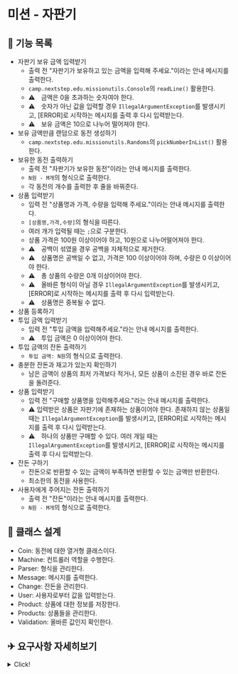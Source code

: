 # 미션 - 자판기
## 📌 기능 목록
- 자판기 보유 금액 입력받기  
  - 출력 전 "자판기가 보유하고 있는 금액을 입력해 주세요."이라는 안내 메시지를 출력한다.
  - `camp.nextstep.edu.missionutils.Console`의 `readLine()` 활용한다.
  - ⚠　금액은 0을 초과하는 숫자여야 한다.
  - ⚠　숫자가 아닌 값을 입력할 경우 `IllegalArgumentException`를 발생시키고, [ERROR]로 시작하는 메시지를 출력 후 다시 입력받는다.
  - ⚠　보유 금액은 10으로 나누어 떨어져야 한다.
- 보유 금액만큼 랜덤으로 동전 생성하기 
  - `camp.nextstep.edu.missionutils.Randoms`의 `pickNumberInList()` 활용한다.
- 보유한 동전 출력하기
  - 출력 전 "자판기가 보유한 동전"이라는 안내 메시지를 출력한다.
  - `N원 - M개`의 형식으로 출력한다.
  - 각 동전의 개수를 출력한 후 줄을 바꿔준다.
- 상품 입력받기
  - 입력 전 "상품명과 가격, 수량을 입력해 주세요."이라는 안내 메시지를 출력한다. 
  - `[상품명,가격,수량]`의 형식을 따른다.
  - 여러 개가 입력될 때는 `;`으로 구분한다.
  - 상품 가격은 100원 이상이어야 하고, 10원으로 나누어떨어져야 한다.
  - ⚠　공백이 섞였을 경우 공백을 자체적으로 제거한다.
  - ⚠　상품명은 공백일 수 없고, 가격은 100 이상이어야 하며, 수량은 0 이상이어야 한다.
  - ⚠　총 상품의 수량은 0개 이상이어야 한다.
  - ⚠　올바른 형식이 아닐 경우 `IllegalArgumentException`를 발생시키고, [ERROR]로 시작하는 메시지를 출력 후 다시 입력받는다.
  - ⚠　상품명은 중복될 수 없다.
- 상품 등록하기
- 투입 금액 입력받기
  - 입력 전 "투입 금액을 입력해주세요."라는 안내 메시지를 출력한다.
  - ⚠　투입 금액은 0 이상이어야 한다.
- 투입 금액의 잔돈 출력하기
  - `투입 금액: N원`의 형식으로 출력한다.
- 충분한 잔돈과 재고가 있는지 확인하기
  - 남은 금액이 상품의 최저 가격보다 적거나, 모든 상품이 소진된 경우 바로 잔돈을 돌려준다.
- 상품 입력받기
  - 입력 전 "구매할 상품명을 입력해주세요."라는 안내 메시지를 출력한다.
  - ⚠ 입력받은 상품은 자판기에 존재하는 상품이어야 한다. 존재하지 않는 상품일 때는 `IllegalArgumentException`를 발생시키고, [ERROR]로 시작하는 메시지를 출력 후 다시 입력받는다.
  - ⚠　하나의 상품만 구매할 수 있다. 여러 개일 때는 `IllegalArgumentException`를 발생시키고, [ERROR]로 시작하는 메시지를 출력 후 다시 입력받는다.
- 잔돈 구하기
  - 잔돈으로 반환할 수 있는 금액이 부족하면 반환할 수 있는 금액만 반환한다.
  - 최소한의 동전을 사용한다.
- 사용자에게 주어지는 잔돈 출력하기
  - 출력 전 "잔돈"이라는 안내 메시지를 출력한다. 
  - `N원 - M개`의 형식으로 출력한다.

## 📐 클래스 설계
- Coin: 동전에 대한 열거형 클래스이다.
- Machine: 컨트롤러 역할을 수행한다.
- Parser: 형식을 관리한다.
- Message: 메시지를 출력한다.
- Change: 잔돈을 관리한다.
- User: 사용자로부터 값을 입력받는다.
- Product: 상품에 대한 정보를 저장한다.
- Products: 상품들을 관리한다.
- Validation: 올바른 값인지 확인한다.

## ✈ 요구사항 자세히보기
<details>
<summary>Click!</summary>

## 🔍 진행방식

- 미션은 **기능 요구사항, 프로그래밍 요구사항, 과제 진행 요구사항** 세 가지로 구성되어 있다.
- 세 개의 요구사항을 만족하기 위해 노력한다. 특히 기능을 구현하기 전에 기능 목록을 만들고, 기능 단위로 커밋 하는 방식으로 진행한다.
- 기능 요구사항에 기재되지 않은 내용은 스스로 판단하여 구현한다.

## ✉️ 미션 제출 방법

- 미션 구현을 완료한 후 GitHub을 통해 제출해야 한다.
   - GitHub을 활용한 제출 방법은 [프리코스 과제 제출 문서](https://github.com/woowacourse/woowacourse-docs/tree/master/precourse) 를 참고해 제출한다.
- GitHub에 미션을 제출한 후 [우아한테크코스 지원 플랫폼](https://apply.techcourse.co.kr) 에 접속하여 프리코스 과제를 제출한다.
   - 자세한 방법은 [링크](https://github.com/woowacourse/woowacourse-docs/tree/master/precourse#제출-가이드) 를 참고한다.
   - **Pull Request만 보내고, 지원 플랫폼에서 과제를 제출하지 않으면 최종 제출하지 않은 것으로 처리되니 주의한다.**

## ✔️ 과제 제출 전 체크리스트 - 0점 방지

- 터미널에서 `java -version`을 실행해 자바 8인지 확인한다. 또는 Eclipse, IntelliJ IDEA와 같은 IDE의 자바 8로 실행하는지 확인한다.
- 터미널에서 맥 또는 리눅스 사용자의 경우 `./gradlew clean test`, 윈도우 사용자의 경우 `gradlew.bat clean test` 명령을 실행했을 때 모든 테스트가 아래와 같이 통과하는지 확인한다.

```
BUILD SUCCESSFUL in 0s
```

---

## 🚀 기능 요구사항

반환되는 동전이 최소한이 되는 자판기를 구현한다.

- 자판기가 보유하고 있는 금액으로 동전을 무작위로 생성한다.
   - 투입 금액으로는 동전을 생성하지 않는다.
- 잔돈을 돌려줄 때 현재 보유한 최소 개수의 동전으로 잔돈을 돌려준다.
- 지폐를 잔돈으로 반환하는 경우는 없다고 가정한다.
- 상품명, 가격, 수량을 입력하여 상품을 추가할 수 있다.
   - 상품 가격은 100원부터 시작하며, 10원으로 나누어떨어져야 한다.
- 사용자가 투입한 금액으로 상품을 구매할 수 있다.
- 남은 금액이 상품의 최저 가격보다 적거나, 모든 상품이 소진된 경우 바로 잔돈을 돌려준다.
- 잔돈을 반환할 수 없는 경우 잔돈으로 반환할 수 있는 금액만 반환한다.
   - 반환되지 않은 금액은 자판기에 남는다.
- 사용자가 잘못된 값을 입력할 경우 `IllegalArgumentException`를 발생시키고, "[ERROR]"로 시작하는 에러 메시지를 출력 후 해당 부분부터 다시 입력을 받는다.
- 아래의 프로그래밍 실행 결과 예시와 동일하게 입력과 출력이 이루어져야 한다.

### ✍🏻 입출력 요구사항

#### ⌨️ 입력

- 상품명, 가격, 수량은 쉼표로, 개별 상품은 대괄호([])로 묶어 세미콜론(;)으로 구분한다.

```
[콜라,1500,20];[사이다,1000,10]
```

#### 🖥 출력

- 자판기가 보유한 동전

```
500원 - 0개
100원 - 4개
50원 - 1개
10원 - 0개
```

- 잔돈은 반환된 동전만 출력한다.

```
100원 - 4개
50원 - 1개
```

- 예외 상황 시 에러 문구를 출력해야 한다. 단, 에러 문구는 [ERROR]로 시작해야 한다.

```
[ERROR] 금액은 숫자여야 합니다.
```

#### 💻 프로그래밍 실행 결과 예시

```
자판기가 보유하고 있는 금액을 입력해 주세요.
450

자판기가 보유한 동전
500원 - 0개
100원 - 4개
50원 - 1개
10원 - 0개

상품명과 가격, 수량을 입력해 주세요.
[콜라,1500,20];[사이다,1000,10]

투입 금액을 입력해 주세요.
3000

투입 금액: 3000원
구매할 상품명을 입력해 주세요.
콜라

투입 금액: 1500원
구매할 상품명을 입력해 주세요.
사이다

투입 금액: 500원
잔돈
100원 - 4개
50원 - 1개
```

---

## 🎱 프로그래밍 요구사항

- 프로그램을 실행하는 시작점은 `Application`의 `main()`이다.
- JDK 8 버전에서 실행 가능해야 한다. **JDK 8에서 정상 동작하지 않을 경우 0점 처리**한다.
- 자바 코드 컨벤션을 지키면서 프로그래밍한다.
   - https://naver.github.io/hackday-conventions-java
- indent(인덴트, 들여쓰기) depth를 3이 넘지 않도록 구현한다. 2까지만 허용한다.
   - 예를 들어 while문 안에 if문이 있으면 들여쓰기는 2이다.
   - 힌트: indent(인덴트, 들여쓰기) depth를 줄이는 좋은 방법은 함수(또는 메소드)를 분리하면 된다.
- 3항 연산자를 쓰지 않는다.
- 함수(또는 메소드)의 길이가 15라인을 넘어가지 않도록 구현한다.
   - 함수(또는 메소드)가 한 가지 일만 잘 하도록 구현한다.
- else 예약어를 쓰지 않는다.
   - 힌트: if 조건절에서 값을 return하는 방식으로 구현하면 else를 사용하지 않아도 된다.
   - else를 쓰지 말라고 하니 switch/case로 구현하는 경우가 있는데 switch/case도 허용하지 않는다.
- 프로그래밍 요구사항에서 별도로 변경 불가 안내가 없는 경우 파일 수정과 패키지 이동을 자유롭게 할 수 있다.

### 프로그래밍 요구사항 - Coin

- Coin 클래스를 활용해 구현해야 한다.
- 필드(인스턴스 변수)인 `amount`의 접근 제어자 private을 변경할 수 없다.

```java
public enum Coin {
    COIN_500(500),
    COIN_100(100),
    COIN_50(50),
    COIN_10(10);

    private final int amount;

    Coin(final int amount) {
        this.amount = amount;
    }

    // 추가 기능 구현
}
```

### 프로그래밍 요구사항 - Randoms, Console

- JDK에서 기본 제공하는 Random, Scanner API 대신 `camp.nextstep.edu.missionutils`에서 제공하는 `Randoms`, `Console` API를 활용해 구현해야 한다.
   - Random 값 추출은 `camp.nextstep.edu.missionutils.Randoms`의 `pickNumberInList()`를 활용한다.
   - 사용자가 입력하는 값은 `camp.nextstep.edu.missionutils.Console`의 `readLine()`을 활용한다.
- 프로그램 구현을 완료했을 때 `src/test/java` 디렉터리의 `ApplicationTest`에 있는 모든 테스트 케이스가 성공해야 한다. **테스트가 실패할 경우 0점 처리한다.**

---

## 📈 과제 진행 요구사항

- 미션은 [java-vendingmachine-precourse](https://github.com/woowacourse/java-vendingmachine-precourse) 저장소를 Fork/Clone해 시작한다.
- **기능을 구현하기 전에 java-vendingmachine-precourse/docs/README.md 파일에 구현할 기능 목록을 정리**해 추가한다.
- **Git의 커밋 단위는 앞 단계에서 README.md 파일에 정리한 기능 목록 단위**로 추가한다.
   - [AngularJS Commit Message Conventions](https://gist.github.com/stephenparish/9941e89d80e2bc58a153) 참고해 commit log를 남긴다.
- 과제 진행 및 제출 방법은 [프리코스 과제 제출 문서](https://github.com/woowacourse/woowacourse-docs/tree/master/precourse) 를 참고한다.

</details>
